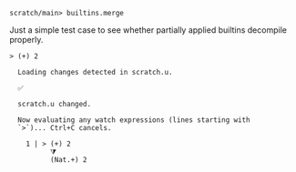 ``` ucm :hide
scratch/main> builtins.merge

```

Just a simple test case to see whether partially applied
builtins decompile properly.

``` unison
> (+) 2
```

``` ucm :added-by-ucm
  Loading changes detected in scratch.u.

  ✅
  
  scratch.u changed.
  
  Now evaluating any watch expressions (lines starting with
  `>`)... Ctrl+C cancels.

    1 | > (+) 2
          ⧩
          (Nat.+) 2

```
